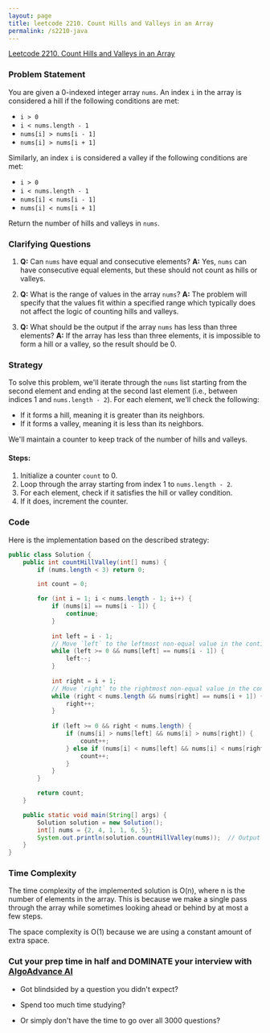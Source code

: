 ```yaml
---
layout: page
title: leetcode 2210. Count Hills and Valleys in an Array
permalink: /s2210-java
---
```

[Leetcode 2210. Count Hills and Valleys in an Array](https://algoadvance.github.io/algoadvance/l2210)
### Problem Statement
You are given a 0-indexed integer array `nums`. An index `i` in the array is considered a hill if the following conditions are met:
- `i > 0`
- `i < nums.length - 1`
- `nums[i] > nums[i - 1]`
- `nums[i] > nums[i + 1]`

Similarly, an index `i` is considered a valley if the following conditions are met:
- `i > 0`
- `i < nums.length - 1`
- `nums[i] < nums[i - 1]`
- `nums[i] < nums[i + 1]`

Return the number of hills and valleys in `nums`.

### Clarifying Questions
1. **Q:** Can `nums` have equal and consecutive elements?
   **A:** Yes, `nums` can have consecutive equal elements, but these should not count as hills or valleys.

2. **Q:** What is the range of values in the array `nums`?
   **A:** The problem will specify that the values fit within a specified range which typically does not affect the logic of counting hills and valleys.

3. **Q:** What should be the output if the array `nums` has less than three elements?
   **A:** If the array has less than three elements, it is impossible to form a hill or a valley, so the result should be 0.

### Strategy
To solve this problem, we'll iterate through the `nums` list starting from the second element and ending at the second last element (i.e., between indices 1 and `nums.length - 2`). For each element, we'll check the following:
- If it forms a hill, meaning it is greater than its neighbors.
- If it forms a valley, meaning it is less than its neighbors.

We'll maintain a counter to keep track of the number of hills and valleys.

#### Steps:
1. Initialize a counter `count` to 0.
2. Loop through the array starting from index 1 to `nums.length - 2`.
3. For each element, check if it satisfies the hill or valley condition.
4. If it does, increment the counter.

### Code
Here is the implementation based on the described strategy:

```java
public class Solution {
    public int countHillValley(int[] nums) {
        if (nums.length < 3) return 0;

        int count = 0;

        for (int i = 1; i < nums.length - 1; i++) {
            if (nums[i] == nums[i - 1]) {
                continue;
            }
            
            int left = i - 1;
            // Move `left` to the leftmost non-equal value in the contiguous range
            while (left >= 0 && nums[left] == nums[i - 1]) {
                left--;
            }
            
            int right = i + 1;
            // Move `right` to the rightmost non-equal value in the contiguous range
            while (right < nums.length && nums[right] == nums[i + 1]) {
                right++;
            }
            
            if (left >= 0 && right < nums.length) {
                if (nums[i] > nums[left] && nums[i] > nums[right]) {
                    count++;
                } else if (nums[i] < nums[left] && nums[i] < nums[right]) {
                    count++;
                }
            }
        }

        return count;
    }

    public static void main(String[] args) {
        Solution solution = new Solution();
        int[] nums = {2, 4, 1, 1, 6, 5};
        System.out.println(solution.countHillValley(nums));  // Output should be 3
    }
}
```

### Time Complexity
The time complexity of the implemented solution is O(n), where n is the number of elements in the array. This is because we make a single pass through the array while sometimes looking ahead or behind by at most a few steps. 

The space complexity is O(1) because we are using a constant amount of extra space.


### Cut your prep time in half and DOMINATE your interview with [AlgoAdvance AI](https://algoAdvance.com)

- Got blindsided by a question you didn't expect?

- Spend too much time studying?

- Or simply don't have the time to go over all 3000 questions?


